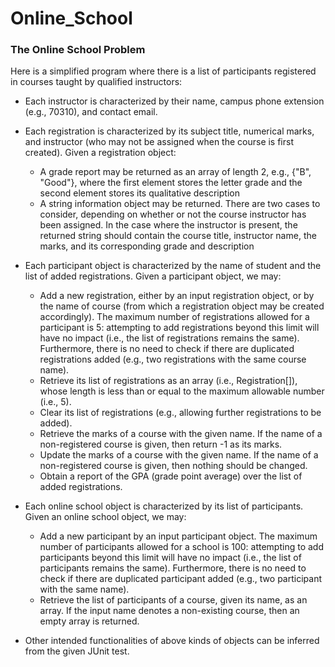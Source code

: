 # Online_School
### The Online School Problem
Here is a simplified program where there is a list of participants registered in courses taught by qualified instructors:

- Each instructor is characterized by their name, campus phone extension (e.g., 70310), and contact email.
- Each registration is characterized by its subject title, numerical marks, and instructor (who may not be assigned when the course is first created). Given a registration object:
  - A grade report may be returned as an array of length 2, e.g., {"B", "Good"}, where the first element stores the letter grade and the second element stores its qualitative description
  - A string information object may be returned. There are two cases to consider, depending on whether or not the course instructor has been assigned. In the case where the instructor is present, the returned string should contain the course title, instructor name, the marks, and its corresponding grade and description
  
- Each participant object is characterized by the name of student and the list of added registrations. Given a participant object, we may:
  - Add a new registration, either by an input registration object, or by the name of course (from which a registration object may be created accordingly). The maximum number of registrations allowed for a participant is 5: attempting to add registrations beyond this limit will have no impact (i.e., the list of registrations remains the same). Furthermore, there is no need to check if there are duplicated registrations added (e.g., two registrations with the same course name).
  - Retrieve its list of registrations as an array (i.e., Registration[]), whose length is less than or equal to the maximum allowable number (i.e., 5).
  - Clear its list of registrations (e.g., allowing further registrations to be added).
  - Retrieve the marks of a course with the given name. If the name of a non-registered course is given, then return -1 as its marks.
  - Update the marks of a course with the given name. If the name of a non-registered course is given, then nothing should be changed.
  - Obtain a report of the GPA (grade point average) over the list of added registrations.
  
- Each online school object is characterized by its list of participants. Given an online school object, we may:
  - Add a new participant by an input participant object. The maximum number of participants allowed for a school is 100: attempting to add participants beyond this limit will have no impact (i.e., the list of participants remains the same). Furthermore, there is no need to check if there are duplicated participant added (e.g., two participant with the same name).
  - Retrieve the list of participants of a course, given its name, as an array. If the input name denotes a non-existing course, then an empty array is returned.
  
- Other intended functionalities of above kinds of objects can be inferred from the given JUnit test.
